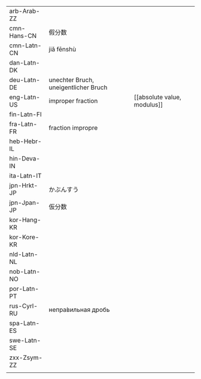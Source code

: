 | | | |
|-|-|-|
| arb-Arab-ZZ |  |  |
| cmn-Hans-CN | 假分数 |  |
| cmn-Latn-CN | jiǎ fēnshù |  |
| dan-Latn-DK |  |  |
| deu-Latn-DE | unechter Bruch, uneigentlicher Bruch |  |
| eng-Latn-US | improper fraction | [[absolute value, modulus]] |
| fin-Latn-FI |  |  |
| fra-Latn-FR | fraction impropre |  |
| heb-Hebr-IL |  |  |
| hin-Deva-IN |  |  |
| ita-Latn-IT |  |  |
| jpn-Hrkt-JP | かぶんすう |  |
| jpn-Jpan-JP | 仮分数 |  |
| kor-Hang-KR |  |  |
| kor-Kore-KR |  |  |
| nld-Latn-NL |  |  |
| nob-Latn-NO |  |  |
| por-Latn-PT |  |  |
| rus-Cyrl-RU | непра́вильная дробь |  |
| spa-Latn-ES |  |  |
| swe-Latn-SE |  |  |
| zxx-Zsym-ZZ |  |  |
|  |  |  |